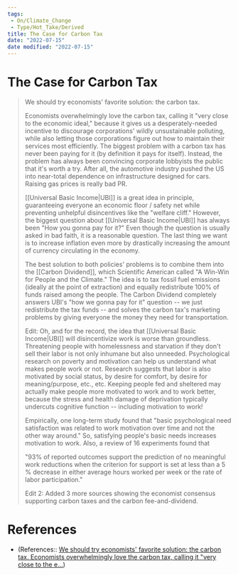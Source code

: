 ```yaml
---
tags:
 - On/Climate_Change
 - Type/Hot_Take/Derived
title: The Case for Carbon Tax
date: "2022-07-15"
date modified: "2022-07-15"
---
```


# The Case for Carbon Tax
> We should try economists' favorite solution: the carbon tax.
>
> Economists overwhelmingly love the carbon tax, calling it "very close to the economic ideal," because it gives us a desperately-needed incentive to discourage corporations' wildly unsustainable polluting, while also letting those corporations figure out how to maintain their services most efficiently. The biggest problem with a carbon tax has never been paying for it (by definition it pays for itself). Instead, the problem has always been convincing corporate lobbyists the public that it's worth a try. After all, the automotive industry pushed the US into near-total dependence on infrastructure designed for cars. Raising gas prices is really bad PR.
>
> [[Universal Basic Income|UBI]] is a great idea in principle, guaranteeing everyone an economic floor / safety net while preventing unhelpful disincentives like the "welfare cliff." However, the biggest question about [[Universal Basic Income|UBI]] has always been "How you gonna pay for it?" Even though the question is usually asked in bad faith, it is a reasonable question. The last thing we want is to increase inflation even more by drastically increasing the amount of currency circulating in the economy.
>
> The best solution to both policies' problems is to combine them into the [[Carbon Dividend]], which Scientific American called "A Win-Win for People and the Climate." The idea is to tax fossil fuel emissions (ideally at the point of extraction) and equally redistribute 100% of funds raised among the people. The Carbon Dividend completely answers UBI's "how we gonna pay for it" question -- we just redistribute the tax funds -- and solves the carbon tax's marketing problems by giving everyone the money they need for transportation.
>
> Edit: Oh, and for the record, the idea that [[Universal Basic Income|UBI]] will disincentivize work is worse than groundless. Threatening people with homelessness and starvation if they don't sell their labor is not only inhumane but also unneeded. Psychological research on poverty and motivation can help us understand what makes people work or not. Research suggests that labor is also motivated by social status, by desire for comfort, by desire for meaning/purpose, etc., etc. Keeping people fed and sheltered may actually make people more motivated to work and to work better, because the stress and health damage of deprivation typically undercuts cognitive function -- including motivation to work!
>
> Empirically, one long-term study found that "basic psychological need satisfaction was related to work motivation over time and not the other way around." So, satisfying people's basic needs increases motivation to work. Also, a review of 16 experiments found that
>
> "93% of reported outcomes support the prediction of no meaningful work reductions when the criterion for support is set at less than a 5 % decrease in either average hours worked per week or the rate of labor participation."
>
> Edit 2: Added 3 more sources showing the economist consensus supporting carbon taxes and the carbon fee-and-dividend.

# References
- (References:: [We should try economists' favorite solution: the carbon tax. Economists overwhelmingly love the carbon tax, calling it "very close to the e...](https://www.reddit.com/r/changemyview/comments/vwogyg/cmv_having_a_ubi_for_all_people_reduces_the_need/ifrvf1x/?utm_source=share&utm_medium=ios_app&utm_name=iossmf&context=3))
